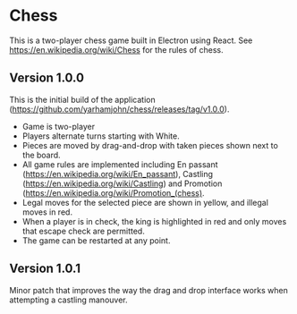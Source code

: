 # Chess
This is a two-player chess game built in Electron using React. See https://en.wikipedia.org/wiki/Chess for the rules of chess.

## Version 1.0.0
This is the initial build of the application (https://github.com/yarhamjohn/chess/releases/tag/v1.0.0).
- Game is two-player
- Players alternate turns starting with White.
- Pieces are moved by drag-and-drop with taken pieces shown next to the board.
- All game rules are implemented  including En passant (https://en.wikipedia.org/wiki/En_passant), Castling (https://en.wikipedia.org/wiki/Castling) and Promotion (https://en.wikipedia.org/wiki/Promotion_(chess).
- Legal moves for the selected piece are shown in yellow, and illegal moves in red.
- When a player is in check, the king is highlighted in red and only moves that escape check are permitted.
- The game can be restarted at any point.

## Version 1.0.1
Minor patch that improves the way the drag and drop interface works when attempting a castling manouver.
